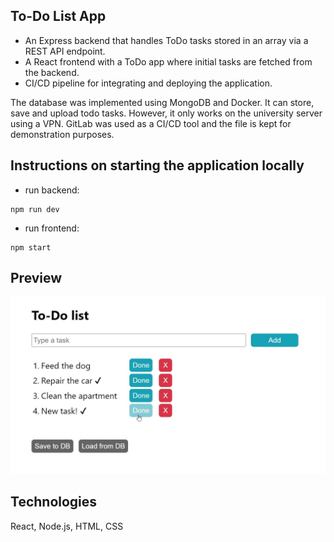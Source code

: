 ## To-Do List App

- An Express backend that handles ToDo tasks stored in an array via a REST API endpoint.
- A React frontend with a ToDo app where initial tasks are fetched from the backend.
- CI/CD pipeline for integrating and deploying the application.



The database was implemented using MongoDB and Docker. It can store, save and upload todo tasks. However, it only works on the university server using a VPN. GitLab was used as a CI/CD tool and the file is kept for demonstration purposes.

## Instructions on starting the application locally

- run backend:
```
npm run dev
```
- run frontend:
```
npm start
```
## Preview
<img
  src="images/To-Do list.jpg"
  alt="To-Do list"
  title="To-Do list"
  style="display: inline-block; margin: 0 auto; width: 600px">


## Technologies
React, Node.js, HTML, CSS
